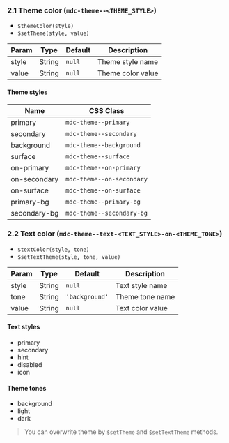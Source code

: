 ### 2.1 Theme color (`mdc-theme--<THEME_STYLE>`)

- `$themeColor(style)`
- `$setTheme(style, value)`

| Param | Type   | Default | Description       |
| ----- | ------ | ------- | ----------------- |
| style | String | `null`  | Theme style name  |
| value | String | `null`  | Theme color value |

#### Theme styles

| Name         | CSS Class                 |
| ------------ | ------------------------- |
| primary      | `mdc-theme--primary`      |
| secondary    | `mdc-theme--secondary`    |
| background   | `mdc-theme--background`   |
| surface      | `mdc-theme--surface`      |
| on-primary   | `mdc-theme--on-primary`   |
| on-secondary | `mdc-theme--on-secondary` |
| on-surface   | `mdc-theme--on-surface`   |
| primary-bg   | `mdc-theme--primary-bg`   |
| secondary-bg | `mdc-theme--secondary-bg` |

### 2.2 Text color (`mdc-theme--text-<TEXT_STYLE>-on-<THEME_TONE>`)

- `$textColor(style, tone)`
- `$setTextTheme(style, tone, value)`

| Param | Type   | Default        | Description      |
| ----- | ------ | -------------- | ---------------- |
| style | String | `null`         | Text style name  |
| tone  | String | `'background'` | Theme tone name  |
| value | String | `null`         | Text color value |

#### Text styles

- primary
- secondary
- hint
- disabled
- icon

#### Theme tones

- background
- light
- dark

> You can overwrite theme by `$setTheme` and `$setTextTheme` methods.
